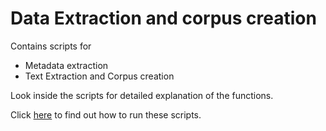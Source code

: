 # Data Extraction and corpus creation

Contains scripts for 
- Metadata extraction
- Text Extraction and Corpus creation

Look inside the scripts for detailed explanation of the functions.

Click [here](https://gitlab.cl.uzh.ch/pghoshal/DiaTop/blob/master/readme.md#part-1-data-extraction) to find out how to run these scripts.
